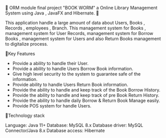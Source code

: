 🚀 ORM module final project "BOOK WORM" a Online Library Management System using Java , JavaFX and Hibernate. 🚀

This application handle a large amount of data about Users, Books , Records , employees , Branch.
This management system for Books , management system for User Records, management system for Borrow Books , management system
for Users and also Return Books management to digitalize process.

🧨Key Features

 * Provide a ability to handle their User.
 * Provide a ability to handle Users Borrow Book information.
 * Give high level security to the system to guarantee safe of the information.
 * Provide ability to handle Users Return Book information.
 * Provide the ability to handle and keep track of the Book Borrow History.
 * Provide the ability to handle and keep track of pre Book Return History.
 * Provide the ability to handle daily Borrow & Return Book Manage easily.
 * Provide POS system for handle Users.

💎Technology stack

Language: Java 11+
Database: MySQL 8.x
Database driver: MySQL Connector/Java 8.x
Database access: Hibernate

